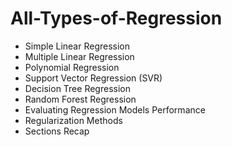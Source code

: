 # All-Types-of-Regression




-  Simple Linear Regression
-  Multiple Linear Regression
-  Polynomial Regression
-  Support Vector Regression (SVR)
-  Decision Tree Regression
-  Random Forest Regression
-  Evaluating Regression Models Performance
-  Regularization Methods
-  Sections Recap
